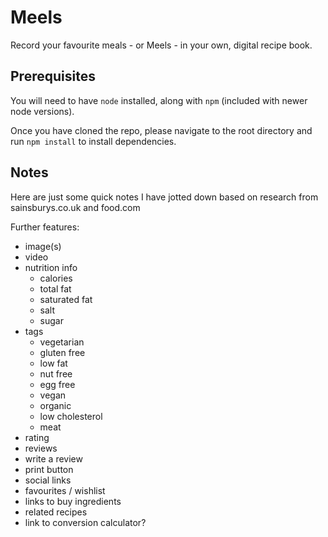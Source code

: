 Meels
=====

Record your favourite meals - or Meels - in your own, digital recipe book.

Prerequisites
-------------

You will need to have ```node``` installed, along with ```npm``` (included with newer node versions).

Once you have cloned the repo, please navigate to the root directory and run ```npm install``` to install dependencies.

Notes
-----

Here are just some quick notes I have jotted down based on research from sainsburys.co.uk and food.com

Further features:
- image(s)
- video
- nutrition info
	- calories
	- total fat
	- saturated fat
	- salt
	- sugar
- tags
	- vegetarian
	- gluten free
	- low fat
	- nut free
	- egg free
	- vegan
	- organic
	- low cholesterol
	- meat
- rating
- reviews
- write a review
- print button
- social links
- favourites / wishlist
- links to buy ingredients
- related recipes
- link to conversion calculator?